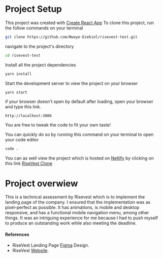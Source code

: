# Project Setup

This project was created with [Create React App]
To clone this project, run the follow commands on your terminal

```sh
git clone https://github.com/Nwoye-Ezekiel/risevest-test.git
```

navigate to the project's directory

```sh
cd risevest-test
```

Install all the project dependencies

```sh
yarn install
```

Start the development server to view the project on your browser

```sh
yarn start
```

if your browser doesn't open by default after loading, open your browser and type this link.

`http://localhost:3000`

You are free to tweak the code to fit your own taste!

You can quickly do so by running this command on your terminal to open your code editor

```sh
code .
```

You can as well view the project which is hosted on [Netlify] by clicking on this link
[RiseVest Clone]

# Project overwiew

This is a technical assessment by Risevest which is to implement the landing page of the company. I ensured that the implementation was as pixel-perfect as possible. It has animations, is mobile and desktop responsive, and has a functional mobile navigation menu, among other things. It was an intriguing experience for me because I had to push myself to produce an outstanding work while also meeting the deadline.

#### References

- RiseVest Landing Page [Figma] Design.
- RiseVest [Website].

[create react app]: https://create-react-app.dev
[netlify]: https://www.netlify.com/
[risevest clone]: https://risevest-clone.netlify.app/
[figma]: https://www.figma.com/file/Hevc45ogbUy06wVFK6Yzta/Home-Page?node-id=0%3A1
[website]: https://risevest.com/
